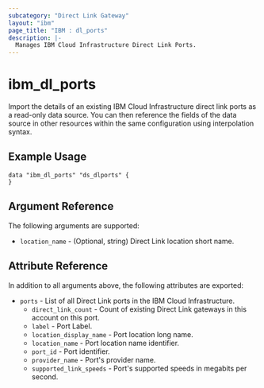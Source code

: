 ```yaml
---
subcategory: "Direct Link Gateway"
layout: "ibm"
page_title: "IBM : dl_ports"
description: |-
  Manages IBM Cloud Infrastructure Direct Link Ports.
---
```


# ibm\_dl_ports

Import the details of an existing IBM Cloud Infrastructure direct link ports as a read-only data source. You can then reference the fields of the data source in other resources within the same configuration using interpolation syntax.


## Example Usage

```hcl
data "ibm_dl_ports" "ds_dlports" {
}
```
## Argument Reference

The following arguments are supported:

* `location_name` - (Optional, string) Direct Link location short name.

## Attribute Reference

In addition to all arguments above, the following attributes are exported:

* `ports` - List of all Direct Link ports in the IBM Cloud Infrastructure.
  * `direct_link_count` - Count of existing Direct Link gateways in this account on this port.
  * `label` - Port Label.
  * `location_display_name` - Port location long name.
  * `location_name` - Port location name identifier.
  * `port_id` - Port identifier.
  * `provider_name` - Port's provider name.
  * `supported_link_speeds` - Port's supported speeds in megabits per second.
  


